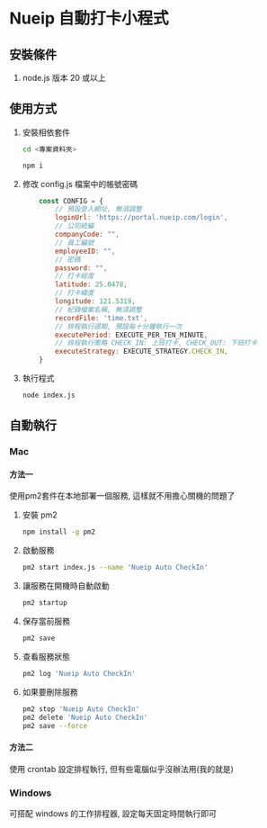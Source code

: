 # Nueip 自動打卡小程式

## 安裝條件
1. node.js 版本 20 或以上

## 使用方式
1. 安裝相依套件
    ```bash
    cd <專案資料夾>
    ```
    ```bash
    npm i
    ```
2. 修改 config.js 檔案中的帳號密碼
    ```javascript
        const CONFIG = {
            // 預設登入網址, 無須調整
            loginUrl: 'https://portal.nueip.com/login',
            // 公司統編
            companyCode: "",
            // 員工編號 
            employeeID: "",
            // 密碼 
            password: "",
            // 打卡經度 
            latitude: 25.0478,
            // 打卡緯度 
            longitude: 121.5319,
            // 紀錄檔案名稱, 無須調整 
            recordFile: 'time.txt',
            // 排程執行週期, 預設每十分鐘執行一次 
            executePeriod: EXECUTE_PER_TEN_MINUTE,
            // 排程執行策略 CHECK_IN: 上班打卡, CHECK_OUT: 下班打卡 
            executeStrategy: EXECUTE_STRATEGY.CHECK_IN, 
        }
    ```

3. 執行程式
    ```bash
    node index.js
    ```
## 自動執行

### Mac
#### 方法一
使用pm2套件在本地部署一個服務, 這樣就不用擔心關機的問題了
1. 安裝 pm2
   ```bash
   npm install -g pm2
   ```
2. 啟動服務
   ```bash
   pm2 start index.js --name 'Nueip Auto CheckIn'
   ```
3. 讓服務在開機時自動啟動
   ```bash
   pm2 startup
   ```
4. 保存當前服務
   ```bash
   pm2 save
   ```
5. 查看服務狀態
   ```bash
   pm2 log 'Nueip Auto CheckIn'
   ```  
6. 如果要刪除服務
   ```bash
   pm2 stop 'Nueip Auto CheckIn'
   pm2 delete 'Nueip Auto CheckIn'
   pm2 save --force
   ```
       
#### 方法二
使用 crontab 設定排程執行, 但有些電腦似乎沒辦法用(我的就是)


### Windows 
可搭配 windows 的工作排程器, 設定每天固定時間執行即可



